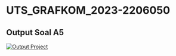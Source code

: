 # UTS_GRAFKOM_2023-2206050
## Output Soal A5
[![Output Project](/UAS%20GRAFKOM%202024%20-%202206050.gif)](/UAS_GRAFKOM_2024-2206050.cpp)